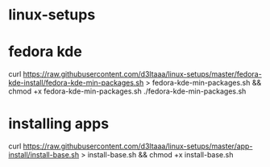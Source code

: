 # linux-setups

# fedora kde
curl https://raw.githubusercontent.com/d3ltaaa/linux-setups/master/fedora-kde-install/fedora-kde-min-packages.sh > fedora-kde-min-packages.sh && chmod +x fedora-kde-min-packages.sh
./fedora-kde-min-packages.sh

# installing apps
curl https://raw.githubusercontent.com/d3ltaaa/linux-setups/master/app-install/install-base.sh > install-base.sh && chmod +x install-base.sh
